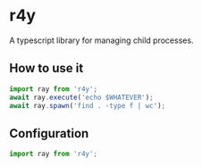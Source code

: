 # r4y

A typescript library for managing child processes.

## How to use it

```typescript
import ray from 'r4y';
await ray.execute('echo $WHATEVER');
await ray.spawn('find . -type f | wc');
```

## Configuration

```typescript
import ray from 'r4y';
```
